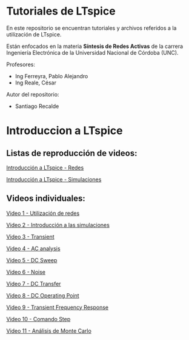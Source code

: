 # Tutoriales de LTspice

En este repositorio se encuentran tutoriales y archivos referidos a la utilización de LTspice. 

Están enfocados en la materia **Síntesis de Redes Activas** de la carrera Ingeniería Electrónica de la Universidad Nacional de Córdoba (UNC).

Profesores:

- Ing Ferreyra, Pablo Alejandro
- Ing Reale, César

Autor del repositorio:

- Santiago Recalde

# Introduccion a LTspice

## Listas de reproducción de videos:

[Introducción a LTspice - Redes](https://www.youtube.com/playlist?list=PLxwM1NQC2TeihNd_8CLKCSvofpcM-s0oi)

[Introducción a LTspice - Simulaciones](https://www.youtube.com/playlist?list=PLxwM1NQC2Teh6saVS6PoI5mnRQv0pNctu)

## Videos individuales:

[Video 1 - Utilización de redes](https://youtu.be/NaM_E_A4kUA)

[Video 2 - Introducción a las simulaciones](https://youtu.be/sGu-cLfD0Cw)

[Video 3 - Transient](https://youtu.be/8aswXkwjpRY)

[Video 4 - AC analysis](https://youtu.be/BURu8Q6Cb14)

[Video 5 - DC Sweep](https://youtu.be/5fZ7GgcgDa0)

[Video 6 - Noise]()

[Video 7 - DC Transfer](https://youtu.be/5-CfX2qQSgs)

[Video 8 - DC Operating Point](https://youtu.be/Q_F5ED8XU7s)

[Video 9 - Transient Frequency Response]()

[Video 10 - Comando Step](https://youtu.be/qyRVwmlB97M)

[Video 11 - Análisis de Monte Carlo](https://youtu.be/PnYpuhgI-Xs)
